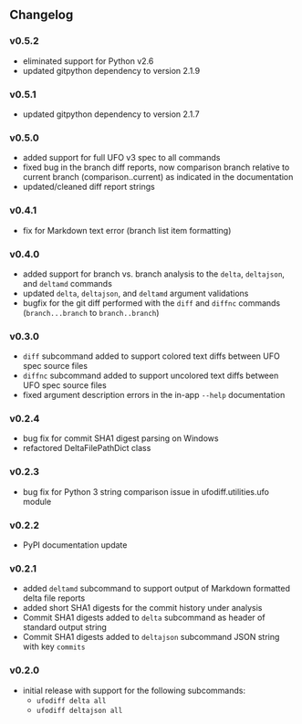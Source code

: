 ## Changelog

### v0.5.2

- eliminated support for Python v2.6
- updated gitpython dependency to version 2.1.9

### v0.5.1

- updated gitpython dependency to version 2.1.7

### v0.5.0

- added support for full UFO v3 spec to all commands
- fixed bug in the branch diff reports, now comparison branch relative to current branch (comparison..current) as indicated in the documentation
- updated/cleaned diff report strings

### v0.4.1

- fix for Markdown text error (branch list item formatting)

### v0.4.0

- added support for branch vs. branch analysis to the `delta`, `deltajson`, and `deltamd` commands
- updated `delta`, `deltajson`, and `deltamd` argument validations
- bugfix for the git diff performed with the `diff` and `diffnc` commands (`branch...branch` to `branch..branch`)


### v0.3.0

- `diff` subcommand added to support colored text diffs between UFO spec source files
- `diffnc` subcommand added to support uncolored text diffs between UFO spec source files
- fixed argument description errors in the in-app `--help` documentation

### v0.2.4

- bug fix for commit SHA1 digest parsing on Windows
- refactored DeltaFilePathDict class

### v0.2.3

- bug fix for Python 3 string comparison issue in ufodiff.utilities.ufo module

### v0.2.2

- PyPI documentation update

### v0.2.1

- added `deltamd` subcommand to support output of Markdown formatted delta file reports
- added short SHA1 digests for the commit history under analysis
- Commit SHA1 digests added to `delta` subcommand as header of standard output string
- Commit SHA1 digests added to `deltajson` subcommand JSON string with key `commits`


### v0.2.0

- initial release with support for the following subcommands:
    - `ufodiff delta all`
    - `ufodiff deltajson all`
